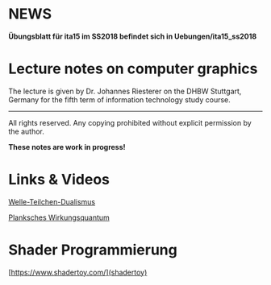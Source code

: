 # NEWS
**Übungsblatt für ita15 im SS2018 befindet sich in Uebungen/ita15_ss2018**

# Lecture notes on computer graphics

The lecture is given by Dr. Johannes Riesterer on the DHBW Stuttgart, Germany 
for the fifth term of information technology study course.

* * * * *

All rights reserved. Any copying prohibited without explicit permission by the 
author.

**These notes are work in progress!**

# Links & Videos

[Welle-Teilchen-Dualismus](https://www.youtube.com/watch?v=7BV0Fs4eM0I)

[Planksches Wirkungsquantum](https://youtu.be/kvrsbepx7Wo)

# Shader Programmierung
[https://www.shadertoy.com/](shadertoy)
